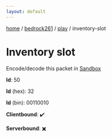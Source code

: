 ```yaml
---
layout: default
---
```


[home](/)  /  [bedrock261](/protocol/bedrock261)  /  [play](/protocol/bedrock261/play)  /  inventory-slot

# Inventory slot

Encode/decode this packet in [Sandbox](../../../sandbox/bedrock261#Play.InventorySlot)

**Id**: 50

**Id** (hex): 32

**Id** (bin): 00110010

**Clientbound**: ✔️

**Serverbound**: ✖️
